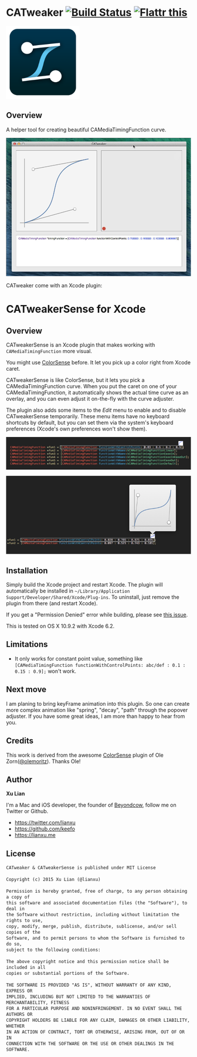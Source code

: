 # CATweaker  [![Build Status](https://travis-ci.org/keefo/CATweaker.svg)](https://travis-ci.org/keefo/CATweaker) <a href="https://flattr.com/submit/auto?user_id=lianxu&url=https%3A%2F%2Fgithub.com%2Fkeefo%2FCATweaker" target="_blank"><img src="https://api.flattr.com/button/flattr-badge-large.png" alt="Flattr this" title="Flattr this" border="0"></a>

<img src="./AppIcon.png" width="200" />

## Overview

A helper tool for creating beautiful CAMediaTimingFunction curve.

![alt Window](./poster.jpg)

CATweaker come with an Xcode plugin:

# CATweakerSense for Xcode

## Overview

CATweakerSense is an Xcode plugin that makes working with `CAMediaTimingFunction` more visual.

You might use [ColorSense](https://github.com/omz/ColorSense-for-Xcode) before. It let you pick up a color right from Xcode caret.

CATweakerSense is like ColorSense, but it lets you pick a CAMediaTimingFunction curve. When you put the caret on one of your CAMediaTimingFunction, it automatically shows the actual time curve as an overlay, and you can even adjust it on-the-fly with the curve adjuster.

The plugin also adds some items to the _Edit_ menu to enable and to disable CATweakerSense temporarily. These menu items have no keyboard shortcuts by default, but you can set them via the system's keyboard preferences (Xcode's own preferences won't show them).


![alt Xcode Plugin](./plugin1.png)

![alt Xcode Plugin](./plugin2.png)


## Installation

Simply build the Xcode project and restart Xcode. The plugin will automatically be installed in `~/Library/Application Support/Developer/Shared/Xcode/Plug-ins`. To uninstall, just remove the plugin from there (and restart Xcode).

If you get a "Permission Denied" error while building, please see [this issue](https://github.com/omz/ColorSense-for-Xcode/issues/1).

This is tested on OS X 10.9.2 with Xcode 6.2.

## Limitations

* It only works for constant point value, something like `[CAMediaTimingFunction functionWithControlPoints: abc/def : 0.1 : 0.15 : 0.9];` won't work.

## Next move

I am planing to bring keyFrame animation into this plugin. So one can create more complex animation like "spring", "decay", "path" through the popover adjuster. If you have some great ideas, I am more than happy to hear from you.

## Credits

This work is derived from the awesome [ColorSense](https://github.com/omz/ColorSense-for-Xcode) plugin of Ole Zorn([@olemoritz](http://twitter.com/olemoritz)). Thanks Ole!

## Author

**Xu Lian**

I'm a Mac and iOS developer, the founder of  [Beyondcow](https://www.beyondcow.com), follow me on Twitter or Github.

- <https://twitter.com/lianxu>
- <https://github.com/keefo>
- <https://lianxu.me>


## License

    CATweaker & CATweakerSense is published under MIT License

    Copyright (c) 2015 Xu Lian (@lianxu)

    Permission is hereby granted, free of charge, to any person obtaining a copy of
    this software and associated documentation files (the "Software"), to deal in
    the Software without restriction, including without limitation the rights to use,
    copy, modify, merge, publish, distribute, sublicense, and/or sell copies of the
    Software, and to permit persons to whom the Software is furnished to do so,
    subject to the following conditions:

    The above copyright notice and this permission notice shall be included in all
    copies or substantial portions of the Software.

    THE SOFTWARE IS PROVIDED "AS IS", WITHOUT WARRANTY OF ANY KIND, EXPRESS OR
    IMPLIED, INCLUDING BUT NOT LIMITED TO THE WARRANTIES OF MERCHANTABILITY, FITNESS
    FOR A PARTICULAR PURPOSE AND NONINFRINGEMENT. IN NO EVENT SHALL THE AUTHORS OR
    COPYRIGHT HOLDERS BE LIABLE FOR ANY CLAIM, DAMAGES OR OTHER LIABILITY, WHETHER
    IN AN ACTION OF CONTRACT, TORT OR OTHERWISE, ARISING FROM, OUT OF OR IN
    CONNECTION WITH THE SOFTWARE OR THE USE OR OTHER DEALINGS IN THE SOFTWARE.
